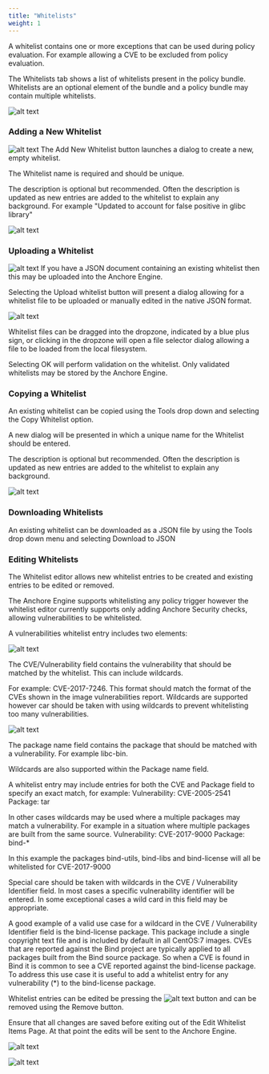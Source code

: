 ```yaml
---
title: "Whitelists"
weight: 1
---
```


A whitelist contains one or more exceptions that can be used during policy evaluation. For example allowing a CVE to be excluded from policy evaluation.

The Whitelists tab shows a list of whitelists present in the policy bundle. Whitelists are an optional element of the bundle and a policy bundle may contain multiple whitelists.

![alt text](https://s3.amazonaws.com/cdn.freshdesk.com/data/helpdesk/attachments/production/36005886174/original/QcIMlYGZ38WVgXZsWs4IIUOCsJB9hXkYvA?1525313680)

### Adding a New Whitelist

![alt text](https://s3.amazonaws.com/cdn.freshdesk.com/data/helpdesk/attachments/production/36005886181/original/4rW65Xi4nbuhL235nfl3idv6c9kEFdqsfQ.png?1525313704) The Add New Whitelist button launches a dialog to create a new, empty whitelist.

The Whitelist name is required and should be unique. 

The description is optional but recommended. Often the description is updated as new entries are added to the whitelist to explain any background.
For example "Updated to account for false positive in glibc library"

![alt text](https://s3.amazonaws.com/cdn.freshdesk.com/data/helpdesk/attachments/production/36005968241/original/kFEH1SoOJD1mwyVlgWZdwksE_WNmzNdR6w?1525383531)

### Uploading a Whitelist 

![alt text](https://s3.amazonaws.com/cdn.freshdesk.com/data/helpdesk/attachments/production/36005968389/original/w99jICp3DrpvO9WeS0HBRU1_7E1GNdD92w?1525383679) If you have a JSON document containing an existing whitelist then this may be uploaded into the Anchore Engine.

Selecting the Upload whitelist button will present a dialog allowing for a whitelist file to be uploaded or manually edited in the native JSON format.

![alt text](https://s3.amazonaws.com/cdn.freshdesk.com/data/helpdesk/attachments/production/36005886199/original/8hjW9RcMpLlQGGAwx6WqyWdIWbCPQq4DlA.png?1525313728)

Whitelist files can be dragged into the dropzone, indicated by a blue plus sign, or clicking in the dropzone will open a file selector dialog allowing a file to be loaded from the local filesystem.

Selecting OK will perform validation on the whitelist. Only validated whitelists may be stored by the Anchore Engine.

### Copying a Whitelist

An existing whitelist can be copied using the Tools drop down and selecting the Copy Whitelist option.

A new dialog will be presented in which a unique name for the Whitelist should be entered.

The description is optional but recommended. Often the description is updated as new entries are added to the whitelist to explain any background.

![alt text](https://s3.amazonaws.com/cdn.freshdesk.com/data/helpdesk/attachments/production/36006092975/original/0OuMd-rA0QNO4JRGYuXlqoUfRND9ppU7Lw?1525622682)

### Downloading Whitelists

An existing whitelist can be downloaded as a JSON file by using the Tools drop down menu and selecting Download to JSON

### Editing Whitelists

The Whitelist editor allows new whitelist entries to be created and existing entries to be edited or removed.

The Anchore Engine supports whitelisting any policy trigger however the whitelist editor currently supports only adding Anchore Security checks, allowing vulnerabilities to be whitelisted.

A vulnerabilities whitelist entry includes two elements:

![alt text](https://s3.amazonaws.com/cdn.freshdesk.com/data/helpdesk/attachments/production/36006092383/original/pxrKWhMCTRM3U3i4h75c9mJxBlgPQSewIg?1525620892)

The CVE/Vulnerability field contains the vulnerability that should be matched by the whitelist. This can include wildcards.

For example: CVE-2017-7246. This format should match the format of the CVEs shown in the image vulnerabilities report.
Wildcards are supported however car should be taken with using wildcards to prevent whitelisting too many vulnerabilities.

![alt text](https://s3.amazonaws.com/cdn.freshdesk.com/data/helpdesk/attachments/production/36006092394/original/w7vE01yxTKMVAgImhg4VAeWUS5UcgGOxqw?1525620914)

The package name field contains the package that should be matched with a vulnerability.
For example libc-bin.

Wildcards are also supported within the Package name field.

A whitelist entry may include entries for both the CVE and Package field to specify an exact match, for example: Vulnerability: CVE-2005-2541  Package: tar

In other cases wildcards may be used where a multiple packages may match a vulnerability. For example in a situation where multiple packages are built from the same source.  Vulnerability: CVE-2017-9000  Package: bind-*

In this example the packages bind-utils, bind-libs and bind-license will all be whitelisted for CVE-2017-9000



Special care should be taken with wildcards in the CVE / Vulnerability Identifier field. In most cases a specific vulnerability identifier will be entered. In some exceptional cases a wild card in this field may be appropriate.

A good example of a valid use case for a wildcard in the CVE / Vulnerability Identifier field is the bind-license package. This package include a single copyright text file and is included by default in all CentOS:7 images. CVEs that are reported against the Bind project are typically applied to all packages built from the Bind source package. So when a CVE is found in Bind it is common to see a CVE reported against the bind-license package. To address this use case it is useful to add a whitelist entry for any vulnerability (*) to the bind-license package.



Whitelist entries can be edited be pressing the ![alt text](https://s3.amazonaws.com/cdn.freshdesk.com/data/helpdesk/attachments/production/36006092875/original/ok6sCHZxlOnuHPchG42gjvySLV0EnnKQcw?1525622326) button and can be removed using the Remove button.

Ensure that all changes are saved before exiting out of the Edit Whitelist Items Page. At that point the edits will be sent to the Anchore Engine.

![alt text](https://s3.amazonaws.com/cdn.freshdesk.com/data/helpdesk/attachments/production/36006092809/original/6M9u8mXr1Ue_aehYuSkEuA4wmUSJcbvFmA?1525622139)

![alt text](https://s3.amazonaws.com/cdn.freshdesk.com/data/helpdesk/attachments/production/36005886174/original/QcIMlYGZ38WVgXZsWs4IIUOCsJB9hXkYvA?1525313680)



